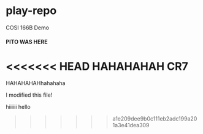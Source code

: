 # play-repo
COSI 166B Demo

#### PITO WAS HERE
<<<<<<< HEAD
HAHAHAHAH
CR7
=======
HAHAHAHAHhahahaha


I modified this file!

hiiiiii
hello
>>>>>>> a1e209dee9b0c111eb2adc199a201a3e41dea309
